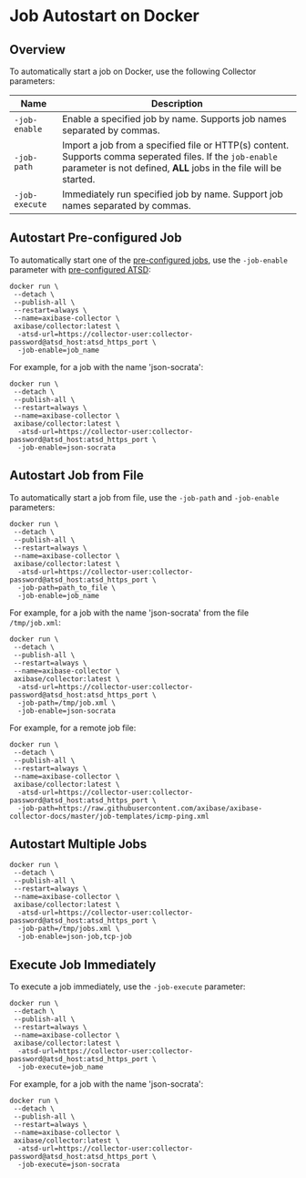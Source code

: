 # Job Autostart on Docker

## Overview

To automatically start a job on Docker, use the following Collector parameters:

**Name** | **Description**
----- | -----
`-job-enable` | Enable a specified job by name. Supports job names separated by commas.
`-job-path` | Import a job from a specified file or HTTP(s) content. Supports comma seperated files. If the `job-enable` parameter is not defined, **ALL** jobs in the file will be started.
`-job-execute` | Immediately run specified job by name. Support job names separated by commas.

## Autostart Pre-configured Job

To automatically start one of the [pre-configured jobs](pre-configured-jobs.md), use the `-job-enable` parameter with [pre-configured ATSD](installation-on-docker.md#start-container):

```properties
docker run \
 --detach \
 --publish-all \
 --restart=always \
 --name=axibase-collector \
 axibase/collector:latest \
  -atsd-url=https://collector-user:collector-password@atsd_host:atsd_https_port \
  -job-enable=job_name
```
 
For example, for a job with the name 'json-socrata':

```properties
docker run \
 --detach \
 --publish-all \
 --restart=always \
 --name=axibase-collector \
 axibase/collector:latest \
  -atsd-url=https://collector-user:collector-password@atsd_host:atsd_https_port \
  -job-enable=json-socrata
```

## Autostart Job from File

To automatically start a job from file, use the `-job-path` and `-job-enable` parameters:

```properties
docker run \
 --detach \
 --publish-all \
 --restart=always \
 --name=axibase-collector \
 axibase/collector:latest \
  -atsd-url=https://collector-user:collector-password@atsd_host:atsd_https_port \
  -job-path=path_to_file \
  -job-enable=job_name
```
 
For example, for a job with the name 'json-socrata' from the file `/tmp/job.xml`:

```properties
docker run \
 --detach \
 --publish-all \
 --restart=always \
 --name=axibase-collector \
 axibase/collector:latest \
  -atsd-url=https://collector-user:collector-password@atsd_host:atsd_https_port \
  -job-path=/tmp/job.xml \
  -job-enable=json-socrata
```

For example, for a remote job file:

```properties
docker run \
 --detach \
 --publish-all \
 --restart=always \
 --name=axibase-collector \
 axibase/collector:latest \
  -atsd-url=https://collector-user:collector-password@atsd_host:atsd_https_port \
  -job-path=https://raw.githubusercontent.com/axibase/axibase-collector-docs/master/job-templates/icmp-ping.xml
```

## Autostart Multiple Jobs

```properties
docker run \
 --detach \
 --publish-all \
 --restart=always \
 --name=axibase-collector \
 axibase/collector:latest \
  -atsd-url=https://collector-user:collector-password@atsd_host:atsd_https_port \
  -job-path=/tmp/jobs.xml \
  -job-enable=json-job,tcp-job
```

## Execute Job Immediately

To execute a job immediately, use the `-job-execute` parameter:

```properties
docker run \
 --detach \
 --publish-all \
 --restart=always \
 --name=axibase-collector \
 axibase/collector:latest \
  -atsd-url=https://collector-user:collector-password@atsd_host:atsd_https_port \
  -job-execute=job_name
```

For example, for a job with the name 'json-socrata':

```properties
docker run \
 --detach \
 --publish-all \
 --restart=always \
 --name=axibase-collector \
 axibase/collector:latest \
  -atsd-url=https://collector-user:collector-password@atsd_host:atsd_https_port \
  -job-execute=json-socrata
```
